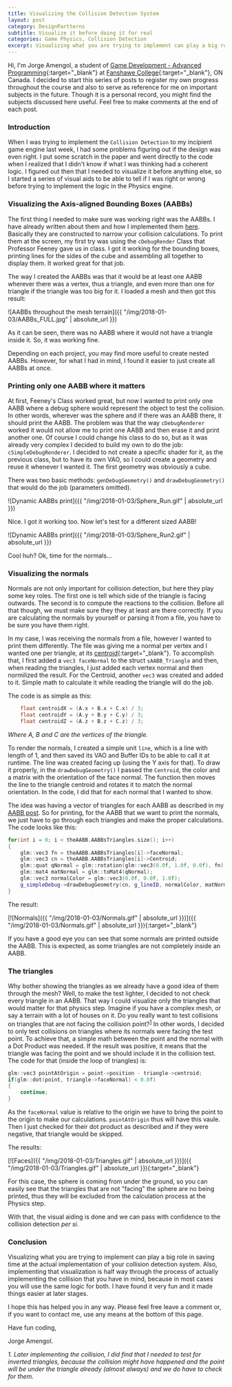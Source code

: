 ```yaml
---
title: Visualizing the Collision Detection System
layout: post
category: DesignPartterns
subtitle: Visualize it before doing it for real
categories: Game Physics, Collision Detection
excerpt: Visualizing what you are trying to implement can play a big role in saving time at the actual implementation of your collision detection system. Also, implementing that visualization is half way through the process of actually implementing the collision that you have in mind, because in most cases you will use the same logic for both.
---
```


Hi, I'm Jorge Amengol, a student of [Game Development - Advanced Programming](https://www.fanshawec.ca/programs-and-courses/program/gdp1-game-development-advanced-programming/next-year){:target="_blank"} at [Fanshawe College](https://www.fanshawec.ca/){:target="_blank"}, ON Canada. I decided to start this series of posts to register my own progress throughout the course and also to serve as reference for me on important subjects in the future. Though it is a personal record, you might find the subjects discussed here useful. Feel free to make comments at the end of each post.

### Introduction

When I was trying to implement the `Collision Detection` to my incipient game engine last week, I had some problems figuring out if the design was even right. I put some scratch in the paper and went directly to the code when I realized that I didn't know if what I was thinking had a coherent logic. I figured out then that I needed to visualize it before anything else, so I started a series of visual aids to be able to tell if I was right or wrong before trying to implement the logic in the Physics engine.

### Visualizing the Axis-aligned Bounding Boxes (AABBs)

The first thing I needed to make sure was working right was the AABBs. I have already written about them and how I implemented them [here]("aboutme"). Basically they are constructed to narrow your collision calculations. To print them at the screen, my first try was using the `cDebugRender` Class that Professor Feeney gave us in class. I got it working for the bounding boxes, printing lines for the sides of the cube and assembling all together to display them. It worked great for that job. 

The way I created the AABBs was that it would be at least one AABB wherever there was a vertex, thus a triangle, and even more than one for triangle if the triangle was too big for it. I loaded a mesh and then got this result:

![AABBs throughout the mesh terrain]({{ "/img/2018-01-03/AABBs_FULL.jpg" | absolute_url }})

As it can be seen, there was no AABB where it would  not have a triangle inside it. So, it was working fine.

Depending on each project, you may find more useful to create nested AABBs. However, for what I had in mind, I found it easier to just create all AABBs at once.

### Printing only one AABB where it matters

At first, Feeney's Class worked great, but now I wanted to print only one AABB where a debug sphere would represent the object to test the collision. In other words, wherever was the sphere and if there was an AABB there, it should print the AABB. The problem was that the way `cDebugRenderer` worked it would not allow me to print one AABB and then erase it and print another one. Of course I could change his class to do so, but as it was already very complex I decided to build my own to do the job: `cSimpleDebugRenderer`. I decided to not create a specific shader for it, as the previous class, but to have its own VAO, so I could create a geometry and reuse it whenever I wanted it. The first geometry was obviously a cube. 

There was two basic methods: `genDebugGeometry()` and `drawDebugGeometry()` that would do the job (parameters omitted).

![Dynamic AABBs print]({{ "/img/2018-01-03/Sphere_Run.gif" | absolute_url }})

Nice. I got it working too. Now let's test for a different sized AABB!

![Dynamic AABBs print]({{ "/img/2018-01-03/Sphere_Run2.gif" | absolute_url }})

Cool huh? Ok, time for the normals...

### Visualizing the normals

Normals are not only important for collision detection, but here they play some key roles. The first one is tell which side of the triangle is facing outwards. The second is to compute the reactions to the collision. Before all that though, we must make sure they they at least are there correctly. If you are calculating the normals by yourself or parsing it from a file, you have to be sure you have them right.

In my case, I was receiving the normals from a file, however I wanted to print them differently. The file was giving me a normal per vertex and I wanted one per triangle, at its [centroid](https://en.wikipedia.org/wiki/Centroid){:target="_blank"}. To accomplish that, I first added a `vec3 faceNormal` to the struct `sAABB_Triangle` and then, when reading the triangles, I just added each vertex normal and then normilized the result. For the Centroid, another `vec3` was created and added to it. Simple math to calculate it while reading the triangle will do the job.

The code is as simple as this:

```c++
    float centroidX = (A.x + B.x + C.x) / 3;
    float centroidY = (A.y + B.y + C.y) / 3;
    float centroidZ = (A.z + B.z + C.z) / 3;
```
_Where A, B and C are the vertices of the triangle._

To render the normals, I created a simple unit `line`, which is a line with length of 1, and then saved its VAO and Buffer IDs to be able to call it at runtime. The line was created facing up (using the Y axis for that). To draw it properly, in the `drawDebugGeometry()` I passed the `Centroid`, the color and a matrix with the orientation of the face normal. The function then moves the line to the triangle centroid and rotates it to match the normal orientation. In the code, I did that for each normal that I wanted to show. 

The idea was having a vector of triangles for each AABB as described in my [AABB post]("aboutme"). So for printing, for the AABB that we want to print the normals, we just have to go through each triangles and make the proper calculations. The code looks like this:

```c++
for(int i = 0; i < theAABB.AABBsTriangles.size(); i++)
{
    glm::vec3 fn = theAABB.AABBsTriangles[i]->faceNormal;
    glm::vec3 cn = theAABB.AABBsTriangles[i]->Centroid;
    glm::quat qNormal = glm::rotation(glm::vec3(0.0f, 1.0f, 0.0f), fn);
    glm::mat4 matNormal = glm::toMat4(qNormal);
    glm::vec3 normalColor = glm::vec3(0.0f, 0.0f, 1.0f);
    g_simpleDebug->drawDebugGeometry(cn, g_lineID, normalColor, matNormal);
}
```

The result:

[![Normals]({{ "/img/2018-01-03/Normals.gif" | absolute_url }})]({{ "/img/2018-01-03/Normals.gif" | absolute_url }}){:target="_blank"}

If you have a good eye you can see that some normals are printed outside the AABB. This is expected, as some triangles are not completely inside an AABB.

### The triangles

Why bother showing the triangles as we already have a good idea of them through the mesh? Well, to make the test lighter, I decided to not check every triangle in an AABB. That way I could visualize only the triangles that would matter for that physics step. Imagine if you have a complex mesh, or say a terrain with a lot of houses on it. Do you really want to test collisions on triangles that are not facing the collision point?<sup>[1](#1)</sup> In other words, I decided to only test collisions on triangles where its normals were facing the test point. To achieve that, a simple math between the point and the normal with a Dot Product was needed. If the result was positive, it means that the triangle was facing the point and we should include it in the collision test. The code for that (inside the loop of triangles) is:

```c++
glm::vec3 pointAtOrigin = point->position - triangle->centroid;
if(glm::dot(point, triangle->faceNormal) < 0.0f)
{
    continue;
}
```
As the `faceNormal` value is relative to the origin we have to bring the point to the origin to make our calculations. `pointAtOrigin` thus will have this vaule. Then I just checked for their dot product as described and if they were negative, that triangle would be skipped.

The results:

[![Faces]({{ "/img/2018-01-03/Triangles.gif" | absolute_url }})]({{ "/img/2018-01-03/Triangles.gif" | absolute_url }}){:target="_blank"}

For this case, the sphere is coming from under the ground, so you can easily see that the triangles that are not "facing" the sphere are no being printed, thus they will be excluded from the calculation process at the Physics step.

With that, the visual aiding is done and we can pass with confidence to the collision detection _per si_.

### Conclusion

Visualizing what you are trying to implement can play a big role in saving time at the actual implementation of your collision detection system. Also, implementing that visualization is half way through the process of actually implementing the collision that you have in mind, because in most cases you will use the same logic for both. I have found it very fun and it made things easier at later stages.


I hope this has helped you in any way. Please feel free leave a comment or, if you want to contact me, use any means at the bottom of this page.

Have fun coding,

Jorge Amengol.


<a name="1"></a>_1. Later implementing the collision, I did find that I needed to test for inverted triangles, because the collision might have happened and the point will be under the triangle already (almost always) and we do have to check for them._


